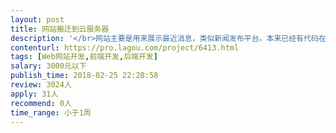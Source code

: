 ```yaml
---                
layout: post       
title: 网站搬迁到云服务器           
description: '</br>网站主要是用来展示最近消息，类似新闻发布平台。本来已经有代码在了，可是原来的服务器需要更换成云服务器，所以需要有一定能力的开发者进行搬迁，在搬迁的过程中，尽量修复后台代码，让网站能正常上线。</br>'     
contenturl: https://pro.lagou.com/project/6413.html      
tags: [Web网站开发,前端开发,后端开发]            
salary: 3000元以下          
publish_time: 2018-02-25 22:28:58         
review: 3024人                   
apply: 31人                   
recommend: 0人                   
time_range: 小于1周              
---                 
```

